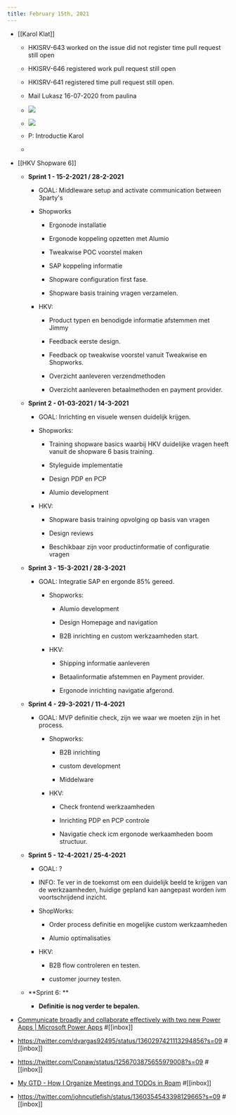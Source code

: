 ```yaml
---
title: February 15th, 2021
---
```


- [[Karol Klat]]
	 - HKISRV-643 worked on the issue did not register time  pull request still open

	 - HKISRV-646 registered work pull request still open

	 - HKISRV-641 registered time pull request still open.

	 - Mail Lukasz 16-07-2020 from paulina

	 - ![](https://firebasestorage.googleapis.com/v0/b/firescript-577a2.appspot.com/o/imgs%2Fapp%2FGijs%2Fshw9mOEpTS.png?alt=media&token=58a7dbe9-cf87-472a-9ce2-486772a0a30e)

	 - ![](https://firebasestorage.googleapis.com/v0/b/firescript-577a2.appspot.com/o/imgs%2Fapp%2FGijs%2FWW6EE4-IhD.png?alt=media&token=7be3447e-d287-4e72-8128-65103c9a844b)

	 - P: Introductie Karol 

	 - 

- [[HKV Shopware 6]]
	 - **Sprint 1  -  15-2-2021 / 28-2-2021** 
		 - GOAL: Middleware setup and activate communication between 3party's

		 - Shopworks 
			 - Ergonode installatie

			 - Ergonode koppeling opzetten met Alumio

			 - Tweakwise POC voorstel maken 

			 - SAP koppeling informatie 

			 - Shopware configuration first fase.

			 - Shopware basis training vragen verzamelen.

		 - HKV:
			 - Product typen en benodigde informatie afstemmen met Jimmy 

			 - Feedback eerste design.

			 - Feedback op tweakwise voorstel vanuit Tweakwise en Shopworks.

			 - Overzicht aanleveren verzendmethoden

			 - Overzicht aanleveren betaalmethoden en payment provider. 

	 - **Sprint 2  -  01-03-2021 / 14-3-2021**
		 - GOAL: Inrichting en visuele wensen duidelijk krijgen. 

		 - Shopworks:
			 - Training shopware basics waarbij HKV duidelijke vragen heeft vanuit de shopware 6 basis training. 

			 - Styleguide implementatie

			 - Design PDP en PCP

			 - Alumio development

		 - HKV:
			 - Shopware basis training opvolging op basis van vragen

			 - Design reviews

			 - Beschikbaar zijn voor productinformatie of configuratie vragen

	 - **Sprint 3  - 15-3-2021 / 28-3-2021**
		 - GOAL: Integratie SAP en ergonde 85% gereed. 
			 - Shopworks:
				 - Alumio development

				 - Design Homepage and navigation

				 - B2B inrichting en custom werkzaamheden start. 

			 - HKV:
				 - Shipping informatie aanleveren

				 - Betaalinformatie afstemmen en Payment provider.

				 - Ergonode inrichting navigatie afgerond.

	 - **Sprint 4 - 29-3-2021 / 11-4-2021**
		 - GOAL: MVP definitie check, zijn we waar we moeten zijn in het process. 
			 - Shopworks:
				 - B2B inrichting

				 - custom development

				 - Middelware

			 - HKV:
				 - Check frontend werkzaamheden 

				 - Inrichting PDP en PCP controle 

				 - Navigatie check icm ergonode werkaamheden boom structuur. 

	 - **Sprint 5 - 12-4-2021 / 25-4-2021**
		 - GOAL: ?

		 - INFO: Te ver in de toekomst om een duidelijk beeld te krijgen van de werkzaamheden, huidige gepland kan aangepast worden ivm voortschrijdend inzicht.

		 - ShopWorks:
			 - Order process definitie en mogelijke custom werkzaamheden

			 - Alumio optimalisaties

		 - HKV:
			 - B2B flow controleren en testen.

			 - customer journey testen. 

	 - **Sprint 6: **
		 - **Definitie is nog verder te bepalen.**

- [Communicate broadly and collaborate effectively with two new Power Apps | Microsoft Power Apps](https://powerapps.microsoft.com/en-us/blog/communicate-broadly-and-collaborate-effectively-with-two-new-power-apps-solutions/) #[[inbox]]

- https://twitter.com/dvargas92495/status/1360297421113294856?s=09 #[[inbox]]

- https://twitter.com/Conaw/status/1256703875655979008?s=09 #[[inbox]]

- [My GTD - How I Organize Meetings and TODOs in Roam](https://www.zsolt.blog/2020/12/my-GTD-Meetings-and-ToDo-in-Roam.html?m=1&s=09) #[[inbox]]

- https://twitter.com/johncutlefish/status/1360354543398129665?s=09 #[[inbox]]

